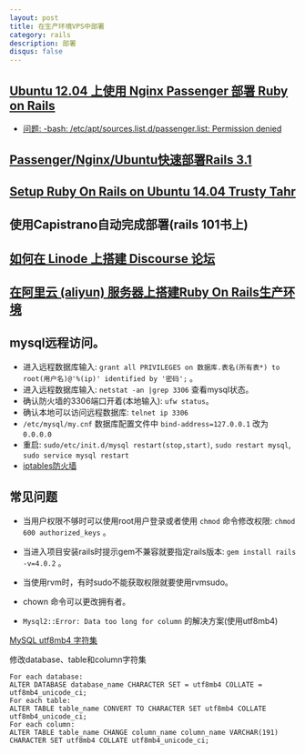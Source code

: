 ```yaml
---
layout: post
title: 在生产环境VPS中部署
category: rails
description: 部署
disqus: false
---
```


## [Ubuntu 12.04 上使用 Nginx Passenger 部署 Ruby on Rails](https://github.com/ruby-china/ruby-china/wiki/Ubuntu-12.04-%E4%B8%8A%E4%BD%BF%E7%94%A8-Nginx-Passenger-%E9%83%A8%E7%BD%B2-Ruby-on-Rails)

* [问题: -bash: /etc/apt/sources.list.d/passenger.list: Permission denied](https://ruby-china.org/topics/18987)


## [Passenger/Nginx/Ubuntu快速部署Rails 3.1](https://hisea.me/p/rails31-ubuntu-passenger-nginx-quick-deploy)


## [Setup Ruby On Rails on Ubuntu 14.04 Trusty Tahr](https://gorails.com/setup/ubuntu/14.04)


## 使用Capistrano自动完成部署(rails 101书上)


## [如何在 Linode 上搭建 Discourse 论坛](http://lvguoning.com/posts/175948/how-to-build-a-discourse-on-linode-forums)


## [在阿里云 (aliyun) 服务器上搭建Ruby On Rails生产环境](http://zhifangzi.com/posts/dingnAn/built_ruby_on_rails_production_environment_on_aliyun)


## mysql远程访问。

* 进入远程数据库输入: `grant all PRIVILEGES on 数据库.表名(所有表*) to root(用户名)@'%(ip)' identified by '密码';` 。
* 进入远程数据库输入: `netstat -an |grep 3306` 查看mysql状态。
* 确认防火墙的3306端口开着(本地输入): `ufw status`。
* 确认本地可以访问远程数据库: `telnet ip 3306`
* `/etc/mysql/my.cnf` 数据库配置文件中 `bind-address=127.0.0.1` 改为 `0.0.0.0`
* 重启: `sudo/etc/init.d/mysql restart(stop,start)`, `sudo restart mysql`, `sudo service mysql restart`
* [iptables防火墙](http://www.jb51.net/os/Ubuntu/45291.html)


## 常见问题

* 当用户权限不够时可以使用root用户登录或者使用 `chmod` 命令修改权限: `chmod 600 authorized_keys` 。

* 当进入项目安装rails时提示gem不兼容就要指定rails版本: `gem install rails -v=4.0.2` 。

* 当使用rvm时，有时sudo不能获取权限就要使用rvmsudo。

* chown 命令可以更改拥有者。

* `Mysql2::Error: Data too long for column` 的解决方案(使用utf8mb4)

[MySQL utf8mb4 字符集](http://www.linuxidc.com/Linux/2013-05/84360.htm)

修改database、table和column字符集

```
For each database: 
ALTER DATABASE database_name CHARACTER SET = utf8mb4 COLLATE = utf8mb4_unicode_ci;
For each table: 
ALTER TABLE table_name CONVERT TO CHARACTER SET utf8mb4 COLLATE utf8mb4_unicode_ci;
For each column: 
ALTER TABLE table_name CHANGE column_name column_name VARCHAR(191) CHARACTER SET utf8mb4 COLLATE utf8mb4_unicode_ci;
```


